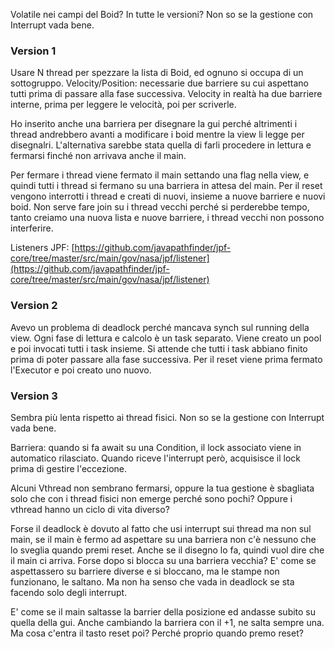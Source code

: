 Volatile nei campi del Boid? In tutte le versioni?
Non so se la gestione con Interrupt vada bene.

### Version 1
Usare N thread per spezzare la lista di Boid, ed ognuno si occupa di un sottogruppo.
Velocity/Position: necessarie due barriere su cui aspettano tutti prima di passare alla fase successiva.
Velocity in realtà ha due barriere interne, prima per leggere le velocità, poi per scriverle.

Ho inserito anche una barriera per disegnare la gui perché altrimenti i thread andrebbero avanti a modificare i boid mentre la view li legge per disegnalri. 
L'alternativa sarebbe stata quella di farli procedere in lettura e fermarsi finché non arrivava anche il main. 

Per fermare i thread viene fermato il main settando una flag nella view, e quindi tutti i thread si fermano su una barriera in attesa del main. 
Per il reset vengono interrotti i thread e creati di nuovi, insieme a nuove barriere e nuovi boid. 
Non serve fare join su i thread vecchi perché si perderebbe tempo, tanto creiamo una nuova lista e nuove barriere, i thread vecchi non possono interferire. 



Listeners JPF:
[https://github.com/javapathfinder/jpf-core/tree/master/src/main/gov/nasa/jpf/listener](https://github.com/javapathfinder/jpf-core/tree/master/src/main/gov/nasa/jpf/listener)


### Version 2
Avevo un problema di deadlock perché mancava synch sul running della view.
Ogni fase di lettura e calcolo è un task separato. Viene creato un pool e poi invocati tutti i task insieme. 
Si attende che tutti i task abbiano finito prima di poter passare alla fase successiva.
Per il reset viene prima fermato l'Executor e poi creato uno nuovo.

### Version 3
Sembra più lenta rispetto ai thread fisici.
Non so se la gestione con Interrupt vada bene.

Barriera: quando si fa await su una Condition, il lock associato viene in automatico rilasciato. 
Quando riceve l'interrupt però, acquisisce il lock prima di gestire l'eccezione. 

Alcuni Vthread non sembrano fermarsi, oppure la tua gestione è sbagliata solo che con i thread fisici non emerge perché sono pochi?
Oppure i vthread hanno un ciclo di vita diverso?

Forse il deadlock è dovuto al fatto che usi interrupt sui thread ma non sul main, se il main è fermo ad aspettare su una barriera non c'è nessuno che lo sveglia quando premi reset. 
Anche se il disegno lo fa, quindi vuol dire che il main ci arriva. Forse dopo si blocca su una barriera vecchia?
E' come se aspettassero su barriere diverse e si bloccano, ma le stampe non funzionano, le saltano.
Ma non ha senso che vada in deadlock se sta facendo solo degli interrupt. 

E' come se il main saltasse la barrier della posizione ed andasse subito su quella della gui. Anche cambiando la barriera con il +1, ne salta sempre una.
Ma cosa c'entra il tasto reset poi? Perché proprio quando premo reset?